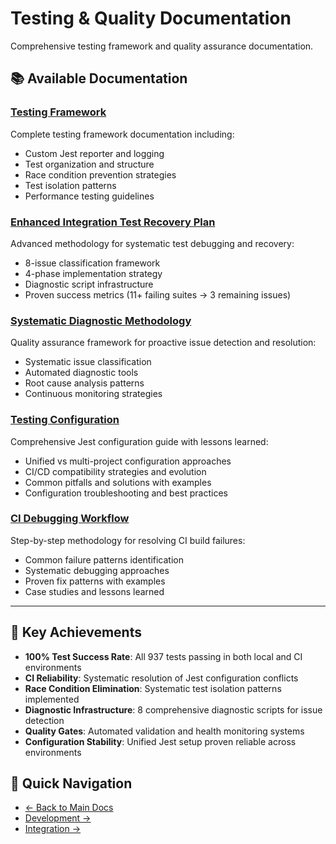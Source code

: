 # Testing & Quality Documentation

Comprehensive testing framework and quality assurance documentation.

## 📚 Available Documentation

### **[Testing Framework](TESTING.md)**
Complete testing framework documentation including:
- Custom Jest reporter and logging
- Test organization and structure
- Race condition prevention strategies
- Test isolation patterns
- Performance testing guidelines

### **[Enhanced Integration Test Recovery Plan](ENHANCED_INTEGRATION_TEST_RECOVERY_PLAN.md)**
Advanced methodology for systematic test debugging and recovery:
- 8-issue classification framework
- 4-phase implementation strategy
- Diagnostic script infrastructure
- Proven success metrics (11+ failing suites → 3 remaining issues)

### **[Systematic Diagnostic Methodology](SYSTEMATIC_DIAGNOSTIC_METHODOLOGY.md)**
Quality assurance framework for proactive issue detection and resolution:
- Systematic issue classification
- Automated diagnostic tools
- Root cause analysis patterns
- Continuous monitoring strategies

### **[Testing Configuration](CONFIGURATION.md)**
Comprehensive Jest configuration guide with lessons learned:
- Unified vs multi-project configuration approaches
- CI/CD compatibility strategies and evolution
- Common pitfalls and solutions with examples
- Configuration troubleshooting and best practices

### **[CI Debugging Workflow](CI_DEBUGGING.md)**
Step-by-step methodology for resolving CI build failures:
- Common failure patterns identification
- Systematic debugging approaches
- Proven fix patterns with examples
- Case studies and lessons learned

---

## 🎯 Key Achievements

- **100% Test Success Rate**: All 937 tests passing in both local and CI environments
- **CI Reliability**: Systematic resolution of Jest configuration conflicts  
- **Race Condition Elimination**: Systematic test isolation patterns implemented
- **Diagnostic Infrastructure**: 8 comprehensive diagnostic scripts for issue detection
- **Quality Gates**: Automated validation and health monitoring systems
- **Configuration Stability**: Unified Jest setup proven reliable across environments

## 🔗 Quick Navigation

- [← Back to Main Docs](../README.md)
- [Development →](../development/README.md)
- [Integration →](../integration/README.md)